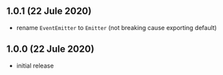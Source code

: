 ## 1.0.1 (22 Jule 2020)

- rename `EventEmitter` to `Emitter` (not breaking cause exporting default)

## 1.0.0 (22 Jule 2020)

- initial release
